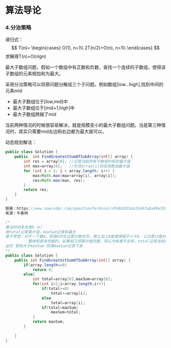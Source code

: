 # 算法导论

### 4.分治策略

递归式：
$$
T(n)=
\begin{cases}
O(1), n=1\\
2T(n/2)+O(n), n>1\\
\end{cases}
$$
求解得T(n)=O(nlgn)

最大子数组问题，假如一个数组中有正数和负数，查找一个连续的子数组，使得该子数组的元素相加和为最大。

采用分治策略可以将原问题分解成三个子问题。例如数组[low...high],找到中间的元素mid

- 最大子数组位于[low,mid]中
- 最大子数组位于[mid+1,high]中
- 最大子数组跨越了mid

当前两种情况的时候很容易解决，就是规模变小的最大子数组问题。当是第三种情况时，其实只需要mid左边和右边都为最大就可以。



动态规划解法：

```java
public class Solution {
    public  int FindGreatestSumOfSubArray(int[] array) {
        int res = array[0]; //记录当前所有子数组的和的最大值
        int max=array[0];   //包含array[i]的连续数组最大值
        for (int i = 1; i < array.length; i++) {
            max=Math.max(max+array[i], array[i]);
            res=Math.max(max, res);
        }
        return res;
    }
}
```

```java
链接：https://www.nowcoder.com/questionTerminal/459bd355da1549fa8a49e350bf3df484?f=discussion
来源：牛客网

/*
算法时间复杂度O（n）
用total记录累计值，maxSum记录和最大
基于思想：对于一个数A，若是A的左边累计数非负，那么加上A能使得值不小于A，认为累计值对
          整体和是有贡献的。如果前几项累计值负数，则认为有害于总和，total记录当前值。
此时 若和大于maxSum 则用maxSum记录下来
*/
public class Solution {
    public int FindGreatestSumOfSubArray(int[] array) {
        if(array.length==0)
            return 0;
        else{
            int total=array[0],maxSum=array[0];
            for(int i=1;i<array.length;i++){
                if(total>=0)
                    total+=array[i];
                else
                    total=array[i];
                if(total>maxSum)
                    maxSum=total;
            }
            return maxSum;
        }
         
    }
}

```

